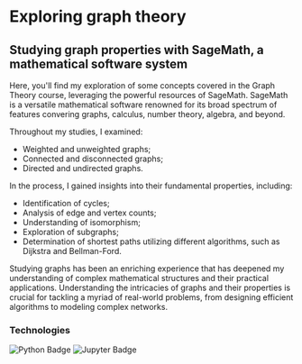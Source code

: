 # Exploring graph theory

## Studying graph properties with SageMath, a mathematical software system

Here, you'll find my exploration of some concepts covered in the Graph Theory course, leveraging the powerful resources of SageMath. SageMath is a versatile mathematical software renowned for its broad spectrum of features convering graphs, calculus, number theory, algebra, and beyond.

Throughout my studies, I examined:

* Weighted and unweighted graphs; 
* Connected and disconnected graphs; 
* Directed and undirected graphs.
  
In the process, I gained insights into their fundamental properties, including:

* Identification of cycles;
* Analysis of edge and vertex counts;
* Understanding of isomorphism;
* Exploration of subgraphs;
* Determination of shortest paths utilizing different algorithms, such as Dijkstra and Bellman-Ford.

Studying graphs has been an enriching experience that has deepened my understanding of complex mathematical structures and their practical applications. Understanding the intricacies of graphs and their properties is crucial for tackling a myriad of real-world problems, from designing efficient algorithms to modeling complex networks.

### Technologies

![Python Badge](https://img.shields.io/badge/Python-3776AB?logo=python&logoColor=fff&style=for-the-badge) ![Jupyter Badge](https://img.shields.io/badge/Jupyter-F37626?logo=jupyter&logoColor=fff&style=for-the-badge)
